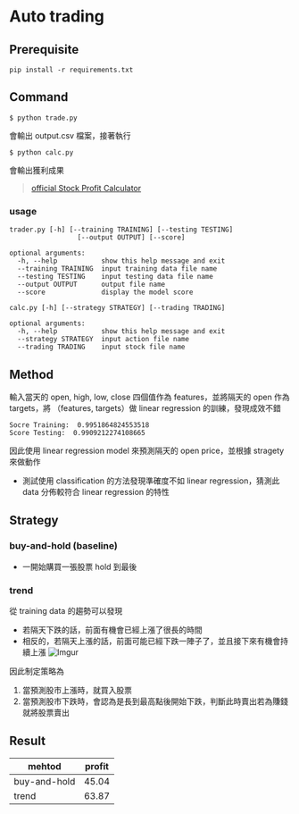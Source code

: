 # Auto trading

## Prerequisite
```shell
pip install -r requirements.txt
```

## Command
```shell
$ python trade.py
```
會輸出 output.csv 檔案，接著執行
```shell
$ python calc.py
```
會輸出獲利成果

> [official Stock Profit Calculator](https://github.com/NCKU-CCS/StockProfitCalculator)

### usage
```shell
trader.py [-h] [--training TRAINING] [--testing TESTING]
                 [--output OUTPUT] [--score]

optional arguments:
  -h, --help           show this help message and exit
  --training TRAINING  input training data file name
  --testing TESTING    input testing data file name
  --output OUTPUT      output file name
  --score              display the model score
```

```shell
calc.py [-h] [--strategy STRATEGY] [--trading TRADING]

optional arguments:
  -h, --help           show this help message and exit
  --strategy STRATEGY  input action file name
  --trading TRADING    input stock file name
```

## Method
輸入當天的 open, high, low, close 四個值作為 features，並將隔天的 open 作為 targets，將 （features, targets）做 linear regression 的訓練，發現成效不錯
```shell
Socre Training:  0.9951864824553518
Score Testing:  0.9909212274108665
```
因此使用 linear regression model 來預測隔天的 open price，並根據 stragety 來做動作

- 測試使用 classification 的方法發現準確度不如 linear regression，猜測此 data 分佈較符合 linear regression 的特性


## Strategy
### buy-and-hold (baseline)
- 一開始購買一張股票 hold 到最後

### trend
從 training data 的趨勢可以發現
- 若隔天下跌的話，前面有機會已經上漲了很長的時間
- 相反的，若隔天上漲的話，前面可能已經下跌一陣子了，並且接下來有機會持續上漲
![Imgur](https://i.imgur.com/Il3Z2Ct.png)

因此制定策略為
1. 當預測股市上漲時，就買入股票
2. 當預測股市下跌時，會認為是長到最高點後開始下跌，判斷此時賣出若為賺錢就將股票賣出

## Result
| mehtod       | profit |
| ------------ | ------ |
| buy-and-hold | 45.04  |
| trend        | 63.87  |
